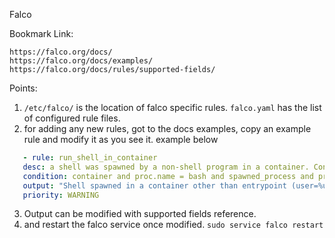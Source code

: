 Falco 


Bookmark Link:

    https://falco.org/docs/
    https://falco.org/docs/examples/
    https://falco.org/docs/rules/supported-fields/


Points:

1. `/etc/falco/` is the location of falco specific rules. `falco.yaml` has the list of configured rule files. 
2. for adding any new rules, got to the docs examples, copy an example rule and modify it as you see it. example below
```yaml
   - rule: run_shell_in_container
   desc: a shell was spawned by a non-shell program in a container. Container entrypoints are excluded.
   condition: container and proc.name = bash and spawned_process and proc.pname exists and not proc.pname in (bash, docker)
   output: "Shell spawned in a container other than entrypoint (user=%user.name container_id=%container.id container_name=%container.name shell=%proc.name parent=%proc.pname cmdline=%proc.cmdline)"
   priority: WARNING
```
3. Output can be modified with supported fields reference.
4. and restart the falco service once modified. `sudo service falco restart `

